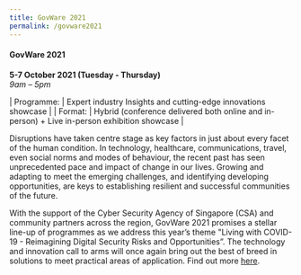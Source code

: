 ```yaml
---
title: GovWare 2021
permalink: /govware2021
---
```

#### GovWare 2021

**5-7 October 2021 (Tuesday - Thursday)**  
*9am – 5pm*

| Programme: | Expert industry Insights and cutting-edge innovations showcase   |
| Format:     | Hybrid (conference delivered both online and in-person) + Live in-person exhibition showcase     |

Disruptions have taken centre stage as key factors in just about every facet of the human condition. In technology, healthcare, communications, travel, even social norms and modes of behaviour, the recent past has seen unprecedented pace and impact of change in our lives. Growing and adapting to meet the emerging challenges, and identifying developing opportunities, are keys to establishing resilient and successful communities of the future.

With the support of the Cyber Security Agency of Singapore (CSA) and community partners across the region, GovWare 2021 promises a stellar line-up of programmes as we address this year’s theme "Living with COVID-19 - Reimagining Digital Security Risks and Opportunities”. The technology and innovation call to arms will once again bring out the best of breed in solutions to meet practical areas of application. Find out more [here](https://www.govware.sg/govware-2021/about-govware).